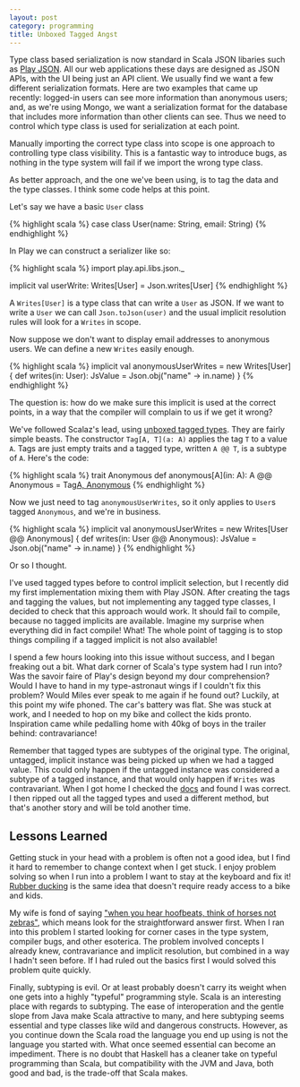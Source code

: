 ```yaml
---
layout: post
category: programming
title: Unboxed Tagged Angst
---
```


Type class based serialization is now standard in Scala JSON libaries such as [Play JSON](http://www.playframework.com/documentation/2.2.x/ScalaJsonCombinators). All our web applications these days are designed as JSON APIs, with the UI being just an API client. We usually find we want a few different serialization formats. Here are two examples that came up recently: logged-in users can see more information than anonymous users; and, as we're using Mongo, we want a serialization format for the database that includes more information than other clients can see. Thus we need to control which type class is used for serialization at each point.

Manually importing the correct type class into scope is one approach to controlling type class visibility. This is a fantastic way to introduce bugs, as nothing in the type system will fail if we import the wrong type class.

As better approach, and the one we've been using, is to tag the data and the type classes. I think some code helps at this point.

Let's say we have a basic `User` class

{% highlight scala %}
case class User(name: String, email: String)
{% endhighlight %}

In Play we can construct a serializer like so:

{% highlight scala %}
import play.api.libs.json._

implicit val userWrite: Writes[User] = Json.writes[User]
{% endhighlight %}

A `Writes[User]` is a type class that can write a `User` as JSON. If we want to write a `User` we can call `Json.toJson(user)` and the usual implicit resolution rules will look for a `Writes` in scope.

Now suppose we don't want to display email addresses to anonymous users. We can define a new `Writes` easily enough.

{% highlight scala %}
implicit val anonymousUserWrites = new Writes[User] {
  def writes(in: User): JsValue =
    Json.obj("name" -> in.name)
}
{% endhighlight %}

The question is: how do we make sure this implicit is used at the correct points, in a way that the compiler will complain to us if we get it wrong?

We've followed Scalaz's lead, using [unboxed tagged types](http://etorreborre.blogspot.co.uk/2011/11/practical-uses-for-unboxed-tagged-types.html). They are fairly simple beasts. The constructor `Tag[A, T](a: A)` applies the tag `T` to a value `A`. Tags are just empty traits and a tagged type, written `A @@ T`, is a subtype of `A`. Here's the code:

{% highlight scala %}
trait Anonymous
def anonymous[A](in: A): A @@ Anonymous = Tag[A, Anonymous](in)
{% endhighlight %}

Now we just need to tag `anonymousUserWrites`, so it only applies to `User`s tagged `Anonymous`, and we're in business.

{% highlight scala %}
implicit val anonymousUserWrites = new Writes[User @@ Anonymous] {
  def writes(in: User @@ Anonymous): JsValue =
    Json.obj("name" -> in.name)
}
{% endhighlight %}

Or so I thought.

I've used tagged types before to control implicit selection, but I recently did my first implementation mixing them with Play JSON. After creating the tags and tagging the values, but not implementing any tagged type classes, I decided to check that this approach would work. It should fail to compile, because no tagged implicits are available. Imagine my surprise when everything did in fact compile! What! The whole point of tagging is to stop things compiling if a tagged implicit is not also available!

I spend a few hours looking into this issue without success, and I began freaking out a bit. What dark corner of Scala's type system had I run into? Was the savoir faire of Play's design beyond my dour comprehension? Would I have to hand in my type-astronaut wings if I couldn't fix this problem? Would Miles ever speak to me again if he found out? Luckily, at this point my wife phoned. The car's battery was flat. She was stuck at work, and I needed to hop on my bike and collect the kids pronto. Inspiration came while pedalling home with 40kg of boys in the trailer behind: contravariance!

Remember that tagged types are subtypes of the original type. The original, untagged, implicit instance was being picked up when we had a tagged value. This could only happen if the untagged instance was considered a subtype of a tagged instance, and that would only happen if `Writes` was contravariant. When I got home I checked the [docs](http://www.playframework.com/documentation/2.2.x/api/scala/index.html#play.api.libs.json.Writes) and found I was correct. I then ripped out all the tagged types and used a different method, but that's another story and will be told another time.

## Lessons Learned

Getting stuck in your head with a problem is often not a good idea, but I find it hard to remember to change context when I get stuck. I enjoy problem solving so when I run into a problem I want to stay at the keyboard and fix it! [Rubber ducking](http://www.c2.com/cgi/wiki?RubberDucking) is the same idea that doesn't require ready access to a bike and kids.

My wife is fond of saying ["when you hear hoofbeats, think of horses not zebras"](http://en.wikipedia.org/wiki/Zebra_%28medicine%29), which means look for the straightforward answer first. When I ran into this problem I started looking for corner cases in the type system, compiler bugs, and other esoterica. The problem involved concepts I already knew, contravariance and implicit resolution, but combined in a way I hadn't seen before. If I had ruled out the basics first I would solved this problem quite quickly.

Finally, subtyping is evil. Or at least probably doesn't carry its weight when one gets into a highly "typeful" programming style. Scala is an interesting place with regards to subtyping. The ease of interoperation and the gentle slope from Java make Scala attractive to many, and here subtyping seems essential and type classes like wild and dangerous constructs. However, as you continue down the Scala road the language you end up using is not the language you started with. What once seemed essential can become an impediment. There is no doubt that Haskell has a cleaner take on typeful programming than Scala, but compatibility with the JVM and Java, both good and bad, is the trade-off that Scala makes.
